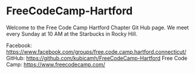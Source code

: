 # FreeCodeCamp-Hartford

Welcome to the Free Code Camp Hartford Chapter Git Hub page. We meet every Sunday at 10 AM at the Starbucks in Rocky Hill.


Facebook: https://www.facebook.com/groups/free.code.camp.hartford.connecticut/
GitHub: https://github.com/kubicamh/FreeCodeCamp-Hartford
Free Code Camp: https://www.freecodecamp.com/
